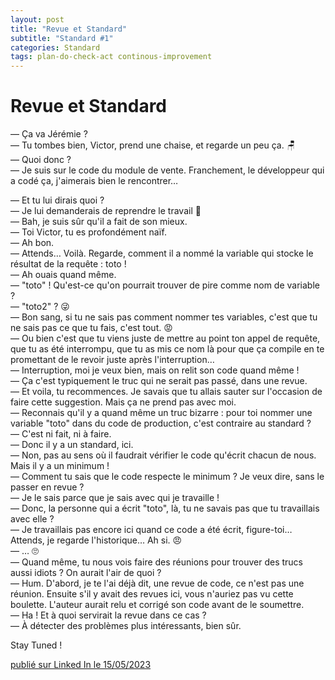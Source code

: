 ```yaml
---
layout: post
title: "Revue et Standard"
subtitle: "Standard #1"
categories: Standard
tags: plan-do-check-act continous-improvement
---
```

# Revue et Standard


— Ça va Jérémie ?\
— Tu tombes bien, Victor, prend une chaise, et regarde un peu ça. 🪑\
— Quoi donc ?\
— Je suis sur le code du module de vente. Franchement, le développeur qui a codé ça, j'aimerais bien le rencontrer…
<!--more-->

— Et tu lui dirais quoi ?\
— Je lui demanderais de reprendre le travail 🤬\
— Bah, je suis sûr qu'il a fait de son mieux.\
— Toi Victor, tu es profondément naïf.\
— Ah bon.\
— Attends… Voilà. Regarde, comment il a nommé la variable qui stocke le résultat de la requête : toto !\
— Ah ouais quand même.\
— "toto" ! Qu'est-ce qu'on pourrait trouver de pire comme nom de variable ?\
— "toto2" ? 😜\
— Bon sang, si tu ne sais pas comment nommer tes variables, c'est que tu ne sais pas ce que tu fais, c'est tout. 😡\
— Ou bien c'est que tu viens juste de mettre au point ton appel de requête, que tu as été interrompu, que tu as mis ce nom là pour que ça compile en te promettant de le revoir juste après l'interruption…\
— Interruption, moi je veux bien, mais on relit son code quand même !\
— Ça c'est typiquement le truc qui ne serait pas passé, dans une revue.\
— Et voila, tu recommences. Je savais que tu allais sauter sur l'occasion de faire cette suggestion. Mais ça ne prend pas avec moi.\
— Reconnais qu'il y a quand même un truc bizarre : pour toi nommer une variable "toto" dans du code de production, c'est contraire au standard ?\
— C'est ni fait, ni à faire.\
— Donc il y a un standard, ici.\
— Non, pas au sens où il faudrait vérifier le code qu'écrit chacun de nous. Mais il y a un minimum !\
— Comment tu sais que le code respecte le minimum ? Je veux dire, sans le passer en revue ?\
— Je le sais parce que je sais avec qui je travaille !\
— Donc, la personne qui a écrit "toto", là, tu ne savais pas que tu travaillais avec elle ?\
— Je travaillais pas encore ici quand ce code a été écrit, figure-toi… Attends, je regarde l'historique… Ah si. 😠\
— … 🙄\
— Quand même, tu nous vois faire des réunions pour trouver des trucs aussi idiots ? On aurait l'air de quoi ?\
— Hum. D'abord, je te l'ai déjà dit, une revue de code, ce n'est pas une réunion. Ensuite s'il y avait des revues ici, vous n'auriez pas vu cette boulette. L'auteur aurait relu et corrigé son code avant de le soumettre.\
— Ha ! Et à quoi servirait la revue dans ce cas ?\
— À détecter des problèmes plus intéressants, bien sûr.

Stay Tuned !

[publié sur Linked In le 15/05/2023](https://www.linkedin.com/posts/christophe-thibaut-35b4657_ameliorationcontinue-plandocheckact-etatdelart-activity-7063982853415424000-sxcw?utm_source=share&utm_medium=member_desktop)
